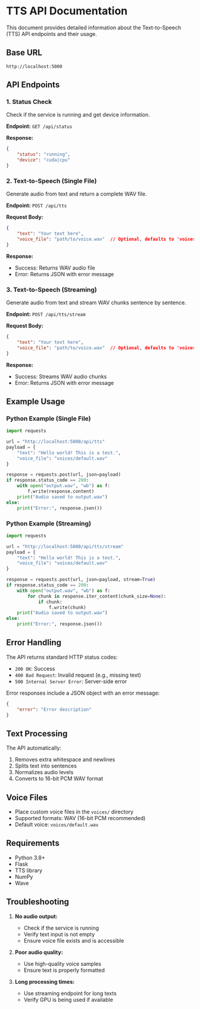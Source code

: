 # TTS API Documentation

This document provides detailed information about the Text-to-Speech (TTS) API endpoints and their usage.

## Base URL
```
http://localhost:5000
```

## API Endpoints

### 1. Status Check
Check if the service is running and get device information.

**Endpoint:** `GET /api/status`

**Response:**
```json
{
    "status": "running",
    "device": "cuda|cpu"
}
```

### 2. Text-to-Speech (Single File)
Generate audio from text and return a complete WAV file.

**Endpoint:** `POST /api/tts`

**Request Body:**
```json
{
    "text": "Your text here",
    "voice_file": "path/to/voice.wav"  // Optional, defaults to 'voices/default.wav'
}
```

**Response:**
- Success: Returns WAV audio file
- Error: Returns JSON with error message

### 3. Text-to-Speech (Streaming)
Generate audio from text and stream WAV chunks sentence by sentence.

**Endpoint:** `POST /api/tts/stream`

**Request Body:**
```json
{
    "text": "Your text here",
    "voice_file": "path/to/voice.wav"  // Optional, defaults to 'voices/default.wav'
}
```

**Response:**
- Success: Streams WAV audio chunks
- Error: Returns JSON with error message

## Example Usage

### Python Example (Single File)
```python
import requests

url = "http://localhost:5000/api/tts"
payload = {
    "text": "Hello world! This is a test.",
    "voice_file": "voices/default.wav"
}

response = requests.post(url, json=payload)
if response.status_code == 200:
    with open("output.wav", "wb") as f:
        f.write(response.content)
    print("Audio saved to output.wav")
else:
    print("Error:", response.json())
```

### Python Example (Streaming)
```python
import requests

url = "http://localhost:5000/api/tts/stream"
payload = {
    "text": "Hello world! This is a test.",
    "voice_file": "voices/default.wav"
}

response = requests.post(url, json=payload, stream=True)
if response.status_code == 200:
    with open("output.wav", "wb") as f:
        for chunk in response.iter_content(chunk_size=None):
            if chunk:
                f.write(chunk)
    print("Audio saved to output.wav")
else:
    print("Error:", response.json())
```

## Error Handling

The API returns standard HTTP status codes:

- `200 OK`: Success
- `400 Bad Request`: Invalid request (e.g., missing text)
- `500 Internal Server Error`: Server-side error

Error responses include a JSON object with an error message:
```json
{
    "error": "Error description"
}
```

## Text Processing

The API automatically:
1. Removes extra whitespace and newlines
2. Splits text into sentences
3. Normalizes audio levels
4. Converts to 16-bit PCM WAV format

## Voice Files

- Place custom voice files in the `voices/` directory
- Supported formats: WAV (16-bit PCM recommended)
- Default voice: `voices/default.wav`

## Requirements

- Python 3.8+
- Flask
- TTS library
- NumPy
- Wave

## Troubleshooting

1. **No audio output:**
   - Check if the service is running
   - Verify text input is not empty
   - Ensure voice file exists and is accessible

2. **Poor audio quality:**
   - Use high-quality voice samples
   - Ensure text is properly formatted

3. **Long processing times:**
   - Use streaming endpoint for long texts
   - Verify GPU is being used if available
